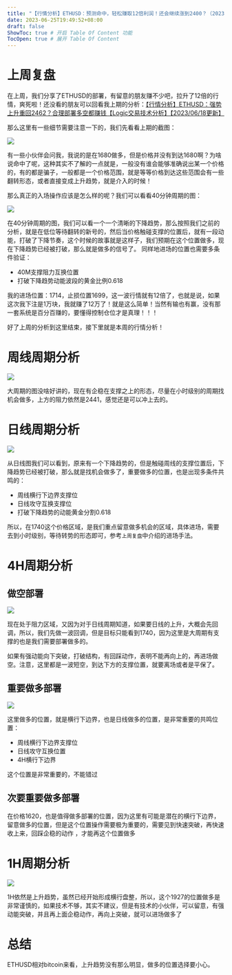 ```yaml
---
title: "【行情分析】ETHUSD：预测命中，轻松赚取12倍利润！还会继续涨到2400？（2023年6月25日更新）"
date: 2023-06-25T19:49:52+08:00
draft: false
ShowToc: true # 开启 Table Of Content 功能
TocOpen: true # 展开 Table Of Content
---
```


# 上周复盘

在上周，我们分享了ETHUSD的部署，有留意的朋友赚不少吧，拉升了12倍的行情，爽死啦！还没看的朋友可以回看我上期的分析：[【行情分析】ETHUSD：强势上升重回2462？合理部署多空都赚钱【Logic交易技术分析】【2023/06/18更新】](https://logic-web3.github.io/airdrop/cryptoprediction/ethusd%E4%BB%B7%E6%A0%BC%E8%A1%8C%E6%83%85%E5%88%86%E6%9E%90%E5%A4%9A%E7%A9%BA%E9%83%BD%E6%9C%89%E6%9C%BA%E4%BC%9A%E5%90%88%E7%90%86%E9%83%A8%E7%BD%B2%E5%A4%9A%E7%A9%BA%E9%83%BD%E8%B5%9A%E9%92%B1/)

那么这里有一些细节需要注意一下的，我们先看看上期的截图：

![](https://raw.githubusercontent.com/Logic-web3/airdrop/main/content/post/../../static/image/ETHUSD%20prediction%2020230625%202.png)

有一些小伙伴会问我，我说的是在1680做多，但是价格并没有到达1680啊？为啥说命中了呢，这种其实不了解的一点就是，一般没有谁会能够准确说出某一个价格的，有的都是骗子，一般都是一个价格范围，就是等等价格到达这些范围会有一些翻转形态，或者直接变成上升趋势，就是介入的时候！

那么真正的入场操作应该是怎么样的呢？我们可以看看40分钟周期的图：

![](https://raw.githubusercontent.com/Logic-web3/airdrop/main/content/post/../../static/image/ETHUSD%20prediction%2020230625%201.png)

在40分钟周期的图，我们可以看一个一个清晰的下降趋势，那么按照我们之前的分析，就是在低位等待翻转的新号的，然后当价格触碰支撑的位置后，就有一段动能，打破了下降节奏，这个时候的故事就是这样子，我们预期在这个位置做多，现在下降趋势已经被打破，那么就是做多的信号了。
同样地进场的位置也需要多条件验证：
- 40M支撑阻力互换位置
- 打破下降趋势动能波段的黄金比例0.618
  
我的进场位置：1714，止损位置1699，这一波行情就有12倍了，也就是说，如果这次我下注是1万块，我就赚了12万了！就是这么简单！当然有输也有赢，没有那一套系统是百分百赚的，要懂得控制仓位才是真理！！！

好了上周的分析到这里结束，接下里就是本周的行情分析！

# 周线周期分析

![](https://raw.githubusercontent.com/Logic-web3/airdrop/main/content/post/../../static/image/ETHUSD%20prediction%2020230625%203.png)

大周期的图没啥好讲的，现在有企稳在支撑之上的形态，尽量在小时级别的周期找机会做多，上方的阻力依然是2441，感觉还是可以冲上去的。

# 日线周期分析

![](https://raw.githubusercontent.com/Logic-web3/airdrop/main/content/post/../../static/image/ETHUSD%20prediction%2020230625.png)

从日线图我们可以看到，原来有一个下降趋势的，但是触碰周线的支撑位置后，下降趋势已经被打破，那么就是找机会做多了，重要做多的位置，也是出现多条件共鸣的：
- 周线横行下边界支撑位
- 日线攻守互换支撑位
- 打破下降趋势的动能黄金分割0.618

所以，在1740这个价格区域，是我们重点留意做多机会的区域，具体进场，需要去到小时级别，等待转势的形态即可，参考```上周复盘```中介绍的进场手法。

# 4H周期分析

## 做空部署

![](https://raw.githubusercontent.com/Logic-web3/airdrop/main/content/post/../../static/image/ETHUSD%20prediction%2020230625%208.png)

现在处于阻力区域，又因为对于日线周期知道，如果要日线的上升，大概会先回调，所以，我们先做一波回调，但是目标只能看到1740，因为这里是大周期有支撑的也是我们需要部署做多的。

如果有强动能向下突破，打破结构，有回踩动作，表明不能再向上的，再进场做空。注意，这里都是一波短空，到达下方的支撑位置，就要离场或者是平保了。

## 重要做多部署

![](https://raw.githubusercontent.com/Logic-web3/airdrop/main/content/post/../../static/image/ETHUSD%20prediction%2020230625%209.png)

这里做多的位置，就是横行下边界，也是日线做多的位置，是非常重要的共鸣位置：

- 周线横行下边界支撑位
- 日线攻守互换位置
- 4H横行下边界

这个位置是非常重要的，不能错过

## 次要重要做多部署

在价格1620，也是值得做多部署的位置，因为这里有可能是潜在的横行下边界，留意做多的位置，但是这个位置操作需要极为重要的，需要见到快速突破，再快速收上来，回踩企稳的动作 ，才能再这个位置做多

# 1H周期分析

![](https://raw.githubusercontent.com/Logic-web3/airdrop/main/content/post/../../static/image/ETHUSD%20prediction%2020230625%2010.png)

1H依然是上升趋势，虽然已经开始形成横行盘整，所以，这个1927的位置做多是非常谨慎的，如果技术不够，其实不建议，但是有技术的小伙伴，可以留意，有强动能突破，并且再上面企稳动作，再向上突破，就可以进场做多了

# 总结
ETHUSD相对bitcoin来看，上升趋势没有那么明显，做多的位置选择要小心。